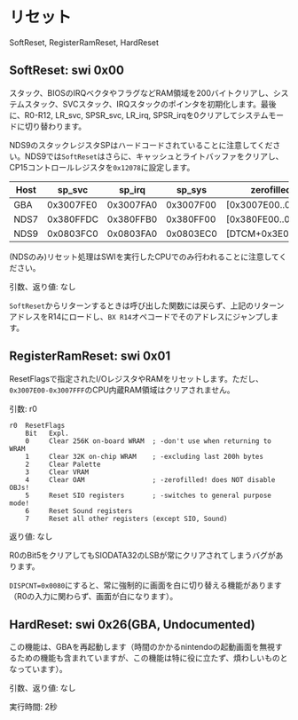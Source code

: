 # リセット

SoftReset, RegisterRamReset, HardReset

## SoftReset: swi 0x00

スタック、BIOSのIRQベクタやフラグなどRAM領域を200バイトクリアし、システムスタック、SVCスタック、IRQスタックのポインタを初期化します。最後に、R0-R12, LR_svc, SPSR_svc, LR_irq, SPSR_irqを0クリアしてシステムモードに切り替わります。

NDS9のスタックレジスタSPはハードコードされていることに注意してください。NDS9では`SoftReset`はさらに、キャッシュとライトバッファをクリアし、CP15コントロールレジスタを`0x12078`に設定します。

Host | sp_svc | sp_irq | sp_sys | zerofilled area | return address
-- | -- | -- | -- | -- | --  
GBA  | 0x3007FE0 | 0x3007FA0 | 0x3007F00 | [0x3007E00..0x3007FFF] | Flag[0x3007FFA]
NDS7 | 0x380FFDC | 0x380FFB0 | 0x380FF00 | [0x380FE00..0x380FFFF] | Addr[0x27FFE34]
NDS9 | 0x0803FC0 | 0x0803FA0 | 0x0803EC0 | [DTCM+0x3E00..0x3FFF]  | Addr[0x27FFE24]

(NDSのみ)リセット処理はSWIを実行したCPUでのみ行われることに注意してください。

引数、返り値: なし

`SoftReset`からリターンするときは呼び出した関数には戻らず、上記のリターンアドレスをR14にロードし、`BX R14`オペコードでそのアドレスにジャンプします。

## RegisterRamReset: swi 0x01

ResetFlagsで指定されたI/OレジスタやRAMをリセットします。ただし、`0x3007E00-0x3007FFF`のCPU内蔵RAM領域はクリアされません。

引数: r0

```
r0  ResetFlags
    Bit   Expl.
    0     Clear 256K on-board WRAM  ; -don't use when returning to WRAM
    1     Clear 32K on-chip WRAM    ; -excluding last 200h bytes
    2     Clear Palette
    3     Clear VRAM
    4     Clear OAM                 ; -zerofilled! does NOT disable OBJs!
    5     Reset SIO registers       ; -switches to general purpose mode!
    6     Reset Sound registers
    7     Reset all other registers (except SIO, Sound)
```

返り値: なし

R0のBit5をクリアしてもSIODATA32のLSBが常にクリアされてしまうバグがあります。

`DISPCNT=0x0080`にすると、常に強制的に画面を白に切り替える機能があります（R0の入力に関わらず、画面が白になります）。

## HardReset: swi 0x26(GBA, Undocumented)

この機能は、GBAを再起動します（時間のかかるnintendoの起動画面を無視するための機能も含まれていますが、この機能は特に役に立たず、煩わしいものとなっています）。

引数、返り値: なし

実行時間: 2秒

